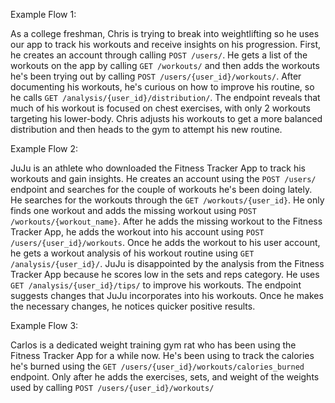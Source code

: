 Example Flow 1: 

As a college freshman, Chris is trying to break into weightlifting so he uses our app to track his workouts and receive insights on his progression. First, he creates an account through calling `POST /users/`. He gets a list of the workouts on the app by calling `GET /workouts/` and then adds the workouts he's been trying out by calling `POST /users/{user_id}/workouts/`. After documenting his workouts, he's curious on how to improve his routine, so he calls `GET /analysis/{user_id}/distribution/`. The endpoint reveals that much of his workout is focused on chest exercises, with only 2 workouts targeting his lower-body. Chris adjusts his workouts to get a more balanced distribution and then heads to the gym to attempt his new routine.

Example Flow 2:

JuJu is an athlete who downloaded the Fitness Tracker App to track his workouts and gain insights. He creates an account using the `POST /users/` endpoint and searches for the couple of workouts he's been doing lately. He searches for the workouts through the `GET /workouts/{user_id}`. He only finds one workout and adds the missing workout using `POST /workouts/{workout_name}`. After he adds the missing workout to the Fitness Tracker App, he adds the workout into his account using `POST /users/{user_id}/workouts`. Once he adds the workout to his user account, he gets a workout analysis of his workout routine using `GET /analysis/{user_id}/`. JuJu is disappointed by the analysis from the Fitness Tracker App because he scores low in the sets and reps category. He uses `GET /analysis/{user_id}/tips/` to improve his workouts. The endpoint suggests changes that JuJu incorporates into his workouts. Once he makes the necessary changes, he notices quicker positive results.

Example Flow 3:

Carlos is a dedicated weight training gym rat who has been using the Fitness Tracker App for a while now. He's been using to track the calories he's burned using the `GET /users/{user_id}/workouts/calories_burned` endpoint. Only after he adds the exercises, sets, and weight of the weights used by calling `POST /users/{user_id}/workouts/`